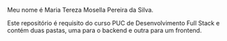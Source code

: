 Meu nome é Maria Tereza Mosella Pereira da Silva.

Este repositório é requisito do curso PUC de Desenvolvimento Full Stack e contém duas pastas, uma para o backend e outra para um frontend.

<!---
RGHmeu/RGHmeu is a ✨ special ✨ repository because its `README.md` (this file) appears on your GitHub profile.
You can click the Preview link to take a look at your changes.
--->

